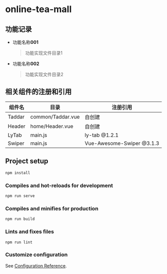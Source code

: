 # online-tea-mall

## 功能记录

- 功能名称**001** 
	> 功能实现文件目录1

- 功能名称**002** 
	> 功能实现文件目录2


## 相关组件的注册和引用

|  组件名  |  目录  |  注册引用  |
|----------|-------|--------|
|Taddar|common/Taddar.vue|自创建|
|Header|home/Header.vue|自创建|
|LyTab|main.js|ly-tab @1.2.1|
|Swiper|main.js|Vue-Awesome-Swiper @3.1.3|

## Project setup
```
npm install
```

### Compiles and hot-reloads for development
```
npm run serve
```

### Compiles and minifies for production
```
npm run build
```

### Lints and fixes files
```
npm run lint
```

### Customize configuration
See [Configuration Reference](https://cli.vuejs.org/config/).
